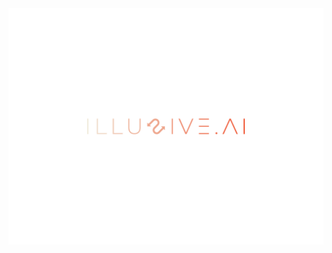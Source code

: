 <div style="text-align:center"><img src="https://github.com/illusive-ai/.github/raw/main/profile/logo.svg" /></div>
